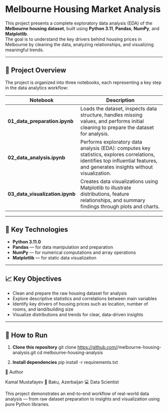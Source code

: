 # Melbourne Housing Market Analysis

This project presents a complete exploratory data analysis (EDA) of the **Melbourne housing dataset**, built using **Python 3.11**, **Pandas**, **NumPy**, and **Matplotlib**.  
The goal is to understand the key drivers behind housing prices in Melbourne by cleaning the data, analyzing relationships, and visualizing meaningful trends.

---

## 📘 Project Overview

The project is organized into three notebooks, each representing a key step in the data analytics workflow:

| Notebook | Description |
|-----------|--------------|
| **01_data_preparation.ipynb** | Loads the dataset, inspects data structure, handles missing values, and performs initial cleaning to prepare the dataset for analysis. |
| **02_data_analysis.ipynb** | Performs exploratory data analysis (EDA): computes key statistics, explores correlations, identifies top influential features, and generates insights without visualization. |
| **03_data_visualization.ipynb** | Creates data visualizations using Matplotlib to illustrate distributions, feature relationships, and summary findings through plots and charts. |

---

## 🧠 Key Technologies

- **Python 3.11.0**  
- **Pandas** — for data manipulation and preparation  
- **NumPy** — for numerical computations and array operations  
- **Matplotlib** — for static data visualization  

---

## 📈 Key Objectives

- Clean and prepare the raw housing dataset for analysis  
- Explore descriptive statistics and correlations between main variables  
- Identify key drivers of housing prices such as location, number of rooms, and land/building size  
- Visualize distributions and trends for clear, data-driven insights  

---

## 🚀 How to Run

1. **Clone this repository**
   git clone https://github.com/<your-username>/melbourne-housing-analysis.git
   cd melbourne-housing-analysis

2. **Install dependencies**
   pip install -r requirements.txt


👤 Author

Kamal Mustafayev
📍 Baku, Azerbaijan
💻 Data Scientist 

This project demonstrates an end-to-end workflow of real-world data analysis — from raw dataset preparation to insights and visualization using pure Python libraries.
